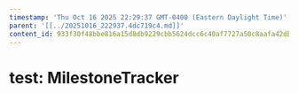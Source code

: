 ```yaml
---
timestamp: 'Thu Oct 16 2025 22:29:37 GMT-0400 (Eastern Daylight Time)'
parent: '[[../20251016_222937.4dc719c4.md]]'
content_id: 933f30f48bbe816a15d8db9229cbb5624dcc6c40af7727a50c8aafa42db83ffc
---
```


# test: MilestoneTracker
